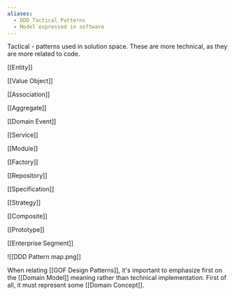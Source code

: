 ```yaml
---
aliases:
  - DDD Tactical Patterns
  - Model expressed in software
---
```

Tactical - patterns used in solution space. These are more technical, as they are more related to code.

[[Entity]]

[[Value Object]]

[[Association]]

[[Aggregate]]

[[Domain Event]]

[[Service]]

[[Module]]

[[Factory]]

[[Repository]]

[[Specification]]

[[Strategy]]

[[Composite]]

[[Prototype]]

[[Enterprise Segment]]


![[DDD Pattern map.png]]

When relating [[GOF Design Patterns]], it's important to emphasize first on the [[Domain Model]] meaning rather than technical implementation. First of all, it must represent some [[Domain Concept]].